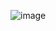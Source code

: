 ![image](https://user-images.githubusercontent.com/63789702/188307094-ba6a656b-6b97-4f71-a61d-ca2138289b78.png)
